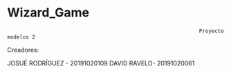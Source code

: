 # Wizard_Game
                                                                  Proyecto modelos 2 
Creadores: 

JOSUÉ RODRÍGUEZ - 20191020109
DAVID RAVELO-  20191020061

